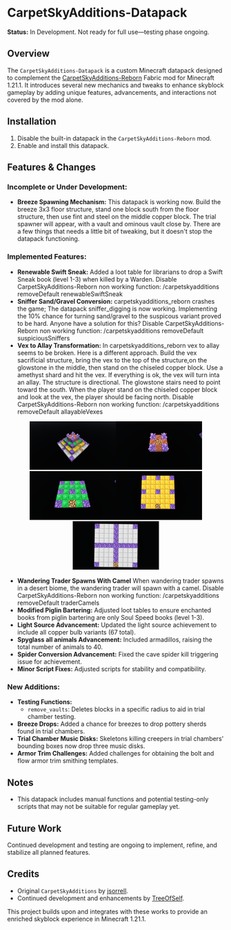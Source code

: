 # CarpetSkyAdditions-Datapack

**Status:** In Development. Not ready for full use—testing phase ongoing.

## Overview
The `CarpetSkyAdditions-Datapack` is a custom Minecraft datapack designed to complement the [CarpetSkyAdditions-Reborn](https://github.com/TreeOfSelf/CarpetSkyAdditions-Reborn) Fabric mod for Minecraft 1.21.1. It introduces several new mechanics and tweaks to enhance skyblock gameplay by adding unique features, advancements, and interactions not covered by the mod alone.

## Installation
1. Disable the built-in datapack in the `CarpetSkyAdditions-Reborn` mod.
2. Enable and install this datapack.

## Features & Changes
### Incomplete or Under Development:
- **Breeze Spawning Mechanism:** This datapack is working now. Build the breeze 3x3 floor structure, stand one block south from the floor structure, then use fint and steel on the middle copper block. The trial spawner will appear, with a vault and ominous vault close by. There are a few things that needs a little bit of tweaking, but it doesn't stop the datapack functioning.

### Implemented Features:
- **Renewable Swift Sneak:** Added a loot table for librarians to drop a Swift Sneak book (level 1-3) when killed by a Warden. Disable CarpetSkyAdditions-Reborn non working function: /carpetskyadditions removeDefault renewableSwiftSneak
- **Sniffer Sand/Gravel Conversion:** carpetskyadditions_reborn crashes the game; The datapack sniffer_digging is now working. Implementing the 10% chance for turning sand/gravel to the suspicous variant proved to be hard. Anyone have a solution for this? Disable CarpetSkyAdditions-Reborn non working function: /carpetskyadditions removeDefault suspiciousSniffers
- **Vex to Allay Transformation:** In carpetskyadditions_reborn vex to allay seems to be broken. Here is a different approach. Build the vex sacrificial structure, bring the vex to the top of the structure,on the glowstone in the middle, then stand on the chiseled copper block. Use a amethyst shard and hit the vex. If everything is ok, the vex will turn inta an allay. The structure is directional. The glowstone stairs need to point toward the south. When the player stand on the chiseled copper block and look at the vex, the player should be facing north. Disable  CarpetSkyAdditions-Reborn non working function: /carpetskyadditions removeDefault allayableVexes

<center><img src="img/Layer_all.png" alt="Description" width="200"><img src="img/Layer_4.png" alt="Description" width="200"><img src="img/Layer_3.png" alt="Description" width="200"><img src="img/Layer_2.png" alt="Description" width="200"><img src="img/Layer_1.png" alt="Description" width="200"></center>

- **Wandering Trader Spawns With Camel** When wandering trader spawns in a desert biome, the wandering trader will spawn with a camel. Disable CarpetSkyAdditions-Reborn non working function: /carpetskyadditions removeDefault traderCamels
- **Modified Piglin Bartering:** Adjusted loot tables to ensure enchanted books from piglin bartering are only Soul Speed books (level 1-3).
- **Light Source Advancement:** Updated the light source achievement to include all copper bulb variants (67 total).
- **Spyglass all animals Advancement:** Included armadillos, raising the total number of animals to 40.
- **Spider Conversion Advancement:** Fixed the cave spider kill triggering issue for achievement.
- **Minor Script Fixes:** Adjusted scripts for stability and compatibility.

### New Additions:
- **Testing Functions:**
  - `remove_vaults`: Deletes blocks in a specific radius to aid in trial chamber testing.
- **Breeze Drops:** Added a chance for breezes to drop pottery sherds found in trial chambers.
- **Trial Chamber Music Disks:** Skeletons killing creepers in trial chambers' bounding boxes now drop three music disks.
- **Armor Trim Challenges:** Added challenges for obtaining the bolt and flow armor trim smithing templates.

## Notes
- This datapack includes manual functions and potential testing-only scripts that may not be suitable for regular gameplay yet.

## Future Work
Continued development and testing are ongoing to implement, refine, and stabilize all planned features.

## Credits
- Original `CarpetSkyAdditions` by [jsorrell](https://github.com/jsorrell/CarpetSkyAdditions).
- Continued development and enhancements by [TreeOfSelf](https://github.com/TreeOfSelf/CarpetSkyAdditions-Reborn).

This project builds upon and integrates with these works to provide an enriched skyblock experience in Minecraft 1.21.1.
